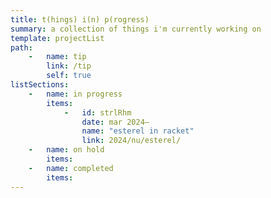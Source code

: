 ```yaml
---
title: t(hings) i(n) p(rogress)
summary: a collection of things i'm currently working on
template: projectList
path:
    -   name: tip
        link: /tip
        self: true
listSections:
    -   name: in progress
        items:
            -   id: strlRhm
                date: mar 2024–
                name: "esterel in racket"
                link: 2024/nu/esterel/
    -   name: on hold
        items:
    -   name: completed
        items:
---
```

